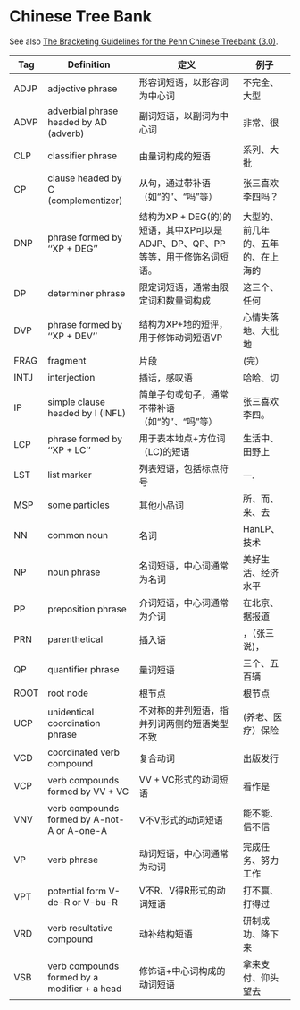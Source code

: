 <!--
# ========================================================================
# Copyright 2020 hankcs
#
# Licensed under the Apache License, Version 2.0 (the "License");
# you may not use this file except in compliance with the License.
# You may obtain a copy of the License at
#
#     http://www.apache.org/licenses/LICENSE-2.0
#
# Unless required by applicable law or agreed to in writing, software
# distributed under the License is distributed on an "AS IS" BASIS,
# WITHOUT WARRANTIES OR CONDITIONS OF ANY KIND, either express or implied.
# See the License for the specific language governing permissions and
# limitations under the License.
#
# The above copyright notice and this permission notice shall be included in all
# copies or substantial portions of the Software.
# ========================================================================
-->

# Chinese Tree Bank

See also [The Bracketing Guidelines for the Penn Chinese Treebank (3.0)](https://repository.upenn.edu/cgi/viewcontent.cgi?article=1040&context=ircs_reports).

| Tag | Definition                             | 定义                                     | 例子            |
|------|----------------------------------------------|----------------------------------------------------|-------------------|
| ADJP | adjective phrase                             | 形容词短语，以形容词为中心词                                     | 不完全、大型            |
| ADVP | adverbial phrase headed by AD (adverb)       | 副词短语，以副词为中心词                                       | 非常、很              |
| CLP  | classifier phrase                            | 由量词构成的短语                                           | 系列、大批             |
| CP   | clause headed by C (complementizer)          | 从句，通过带补语（如“的”、“吗”等）                                | 张三喜欢李四吗？          |
| DNP  | phrase formed by ‘‘XP + DEG’’                | 结构为XP + DEG(的)的短语，其中XP可以是ADJP、DP、QP、PP等等，用于修饰名词短语。 | 大型的、前几年的、五年的、在上海的 |
| DP   | determiner phrase                            | 限定词短语，通常由限定词和数量词构成                                 | 这三个、任何            |
| DVP  | phrase formed by ‘‘XP + DEV’’                | 结构为XP+地的短评，用于修饰动词短语VP                              | 心情失落地、大批地         |
| FRAG | fragment                                     | 片段                                                 | (完）               |
| INTJ | interjection                                 | 插话，感叹语                                             | 哈哈、切              |
| IP   | simple clause headed by I (INFL)             | 简单子句或句子，通常不带补语（如“的”、“吗”等）                          | 张三喜欢李四。           |
| LCP  | phrase formed by ‘‘XP + LC’’                 | 用于表本地点+方位词（LC)的短语                                  | 生活中、田野上           |
| LST  | list marker                                  | 列表短语，包括标点符号                                        | 一.                |
| MSP  | some particles                               | 其他小品词                                              | 所、而、来、去           |
| NN   | common noun                                  | 名词                                                 | HanLP、技术          |
| NP   | noun phrase                                  | 名词短语，中心词通常为名词                                      | 美好生活、经济水平         |
| PP   | preposition phrase                           | 介词短语，中心词通常为介词                                      | 在北京、据报道           |
| PRN  | parenthetical                                | 插入语                                                | ，（张三说)，           |
| QP   | quantifier phrase                            | 量词短语                                               | 三个、五百辆            |
| ROOT | root node                                    | 根节点                                                | 根节点               |
| UCP  | unidentical coordination phrase              | 不对称的并列短语，指并列词两侧的短语类型不致                             | (养老、医疗）保险         |
| VCD  | coordinated verb compound                    | 复合动词                                               | 出版发行              |
| VCP  | verb compounds formed by VV + VC             | VV + VC形式的动词短语                                     | 看作是               |
| VNV  | verb compounds formed by A-not-A or A-one-A  | V不V形式的动词短语                                         | 能不能、信不信           |
| VP   | verb phrase                                  | 动词短语，中心词通常为动词                                      | 完成任务、努力工作         |
| VPT  | potential form V-de-R or V-bu-R              | V不R、V得R形式的动词短语                                     | 打不赢、打得过           |
| VRD  | verb resultative compound                    | 动补结构短语                                             | 研制成功、降下来          |
| VSB  | verb compounds formed by a modifier + a head | 修饰语+中心词构成的动词短语                                     | 拿来支付、仰头望去         |
